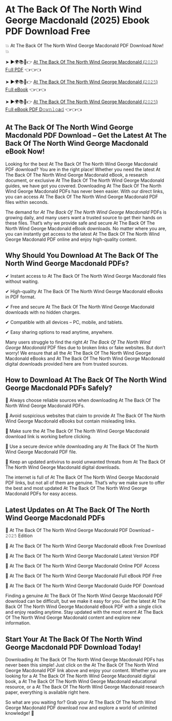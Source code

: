 # At The Back Of The North Wind George Macdonald (2025) Ebook PDF Download Free

💥 At The Back Of The North Wind George Macdonald PDF Download Now! 💥

➤ ►🌍📚📱👉 [At The Back Of The North Wind George Macdonald (𝟸𝟶𝟸𝟻) F𝚞ll PDF](https://getpdf.xyz/at-the-back-of-the-north-wind-george-macdonald) 👈👈👈


➤ ►🌍📚📱👉 [At The Back Of The North Wind George Macdonald (𝟸𝟶𝟸𝟻) F𝚞ll eBook](https://getpdf.xyz/at-the-back-of-the-north-wind-george-macdonald) 👈👈👈


➤ ►🌍📚📱👉 [At The Back Of The North Wind George Macdonald (𝟸𝟶𝟸𝟻) F𝚞ll eBook PDF D𝚘𝚠𝚗𝚕𝚘a𝚍](https://getpdf.xyz/at-the-back-of-the-north-wind-george-macdonald) 👈👈👈


## At The Back Of The North Wind George Macdonald PDF Download – Get the Latest At The Back Of The North Wind George Macdonald eBook Now!

Looking for the best At The Back Of The North Wind George Macdonald PDF download? You are in the right place! Whether you need the latest At The Back Of The North Wind George Macdonald eBook, a research document, or exclusive At The Back Of The North Wind George Macdonald guides, we have got you covered. Downloading At The Back Of The North Wind George Macdonald PDFs has never been easier. With our direct links, you can access At The Back Of The North Wind George Macdonald PDF files within seconds.

The demand for *At The Back Of The North Wind George Macdonald* PDFs is growing daily, and many users want a trusted source to get their hands on these files. That’s why we provide safe and secure At The Back Of The North Wind George Macdonald eBook downloads. No matter where you are, you can instantly get access to the latest At The Back Of The North Wind George Macdonald PDF online and enjoy high-quality content.

## Why Should You Download At The Back Of The North Wind George Macdonald PDFs?

✔ Instant access to At The Back Of The North Wind George Macdonald files without waiting.

✔ High-quality At The Back Of The North Wind George Macdonald eBooks in PDF format.

✔ Free and secure At The Back Of The North Wind George Macdonald downloads with no hidden charges.

✔ Compatible with all devices – PC, mobile, and tablets.

✔ Easy sharing options to read anytime, anywhere.

Many users struggle to find the right *At The Back Of The North Wind George Macdonald* PDF files due to broken links or fake websites. But don’t worry! We ensure that all the At The Back Of The North Wind George Macdonald eBooks and At The Back Of The North Wind George Macdonald digital downloads provided here are from trusted sources.

## How to Download At The Back Of The North Wind George Macdonald PDFs Safely?

📌 Always choose reliable sources when downloading At The Back Of The North Wind George Macdonald PDFs.

📌 Avoid suspicious websites that claim to provide At The Back Of The North Wind George Macdonald eBooks but contain misleading links.

📌 Make sure the At The Back Of The North Wind George Macdonald download link is working before clicking.

📌 Use a secure device while downloading any At The Back Of The North Wind George Macdonald PDF file.

📌 Keep an updated antivirus to avoid unwanted threats from At The Back Of The North Wind George Macdonald digital downloads.

The internet is full of At The Back Of The North Wind George Macdonald PDF links, but not all of them are genuine. That’s why we make sure to offer the best and most updated At The Back Of The North Wind George Macdonald PDFs for easy access.

## Latest Updates on At The Back Of The North Wind George Macdonald PDFs

🔹 At The Back Of The North Wind George Macdonald PDF Download – 𝟸𝟶𝟸𝟻 Edition

🔹 At The Back Of The North Wind George Macdonald eBook Free Download

🔹 At The Back Of The North Wind George Macdonald Latest Version PDF

🔹 At The Back Of The North Wind George Macdonald Online PDF Access

🔹 At The Back Of The North Wind George Macdonald Full eBook PDF Free

🔹 At The Back Of The North Wind George Macdonald Guide PDF Download

Finding a genuine At The Back Of The North Wind George Macdonald PDF download can be difficult, but we make it easy for you. Get the latest At The Back Of The North Wind George Macdonald eBook PDF with a single click and enjoy reading anytime. Stay updated with the most recent At The Back Of The North Wind George Macdonald content and explore new information.

## Start Your At The Back Of The North Wind George Macdonald PDF Download Today!

Downloading At The Back Of The North Wind George Macdonald PDFs has never been this simple! Just click on the At The Back Of The North Wind George Macdonald PDF link above and enjoy your content. Whether you are looking for a At The Back Of The North Wind George Macdonald digital book, a At The Back Of The North Wind George Macdonald educational resource, or a At The Back Of The North Wind George Macdonald research paper, everything is available right here.

So what are you waiting for? Grab your At The Back Of The North Wind George Macdonald PDF download now and explore a world of unlimited knowledge! 🚀